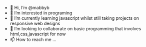 - 👋 Hi, I’m @mabbyb
- 👀 I’m interested in programing
- 🌱 I’m currently learning javascript whilst still taking projects on responsive web designs
- 💞️ I’m looking to collaborate on basic programming that involves html,css,javascript for now
- 📫 How to reach me ...

<!---
mabbyb/mabbyb is a ✨ special ✨ repository because its `README.md` (this file) appears on your GitHub profile.
You can click the Preview link to take a look at your changes.
--->
